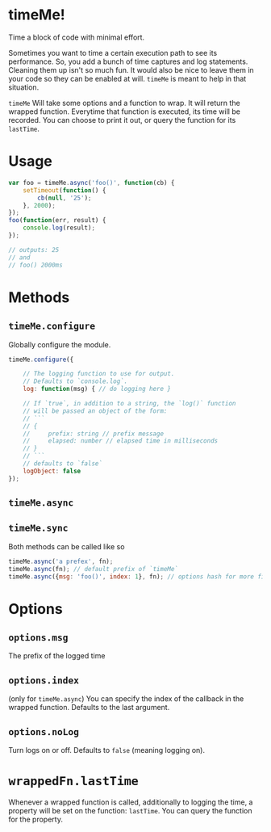 # timeMe!

Time a block of code with minimal effort.

Sometimes you want to time a certain execution path to see its performance. So, you
add a bunch of time captures and log statements. Cleaning them up isn't so much fun.
It would also be nice to leave them in your code so they can be enabled at will. `timeMe`
is meant to help in that situation.

`timeMe` Will take some options and a function to wrap. It will return the wrapped function. Everytime that function is executed, its time will be recorded. You can choose
to print it out, or query the function for its `lastTime`.

# Usage

```javascript
var foo = timeMe.async('foo()', function(cb) {
    setTimeout(function() {
        cb(null, '25');
    }, 2000);
});
foo(function(err, result) {
    console.log(result);
});

// outputs: 25
// and
// foo() 2000ms
```
# Methods

## `timeMe.configure`

Globally configure the module.

```javascript
timeMe.configure({

    // The logging function to use for output.
    // Defaults to `console.log`.
    log: function(msg) { // do logging here }

    // If `true`, in addition to a string, the `log()` function
    // will be passed an object of the form:
    // ```
    // {
    //     prefix: string // prefix message
    //     elapsed: number // elapsed time in milliseconds
    // }
    // ```
    // defaults to `false`
    logObject: false
});
```

## `timeMe.async`

## `timeMe.sync`

Both methods can be called like so

```javascript
timeMe.async('a prefex', fn);
timeMe.async(fn); // default prefix of `timeMe`
timeMe.async({msg: 'foo()', index: 1}, fn); // options hash for more fine grained control
```

# Options

## `options.msg`

The prefix of the logged time

## `options.index`

(only for `timeMe.async`) You can specify the index of the callback in the wrapped
function. Defaults to the last argument.

## `options.noLog`

Turn logs on or off. Defaults to `false` (meaning logging on).

# `wrappedFn.lastTime`

Whenever a wrapped function is called, additionally to logging the time, a property will
be set on the function: `lastTime`. You can query the function for the property.
